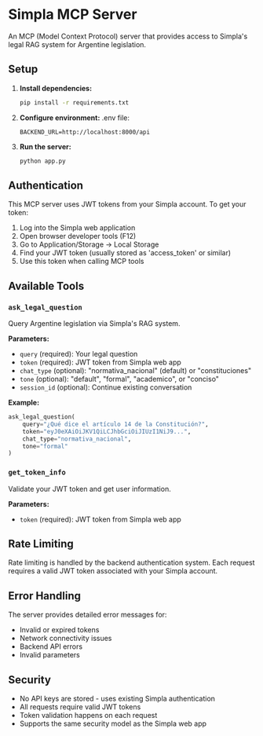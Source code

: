 # Simpla MCP Server

An MCP (Model Context Protocol) server that provides access to Simpla's legal RAG system for Argentine legislation.

## Setup

1. **Install dependencies:**
   ```bash
   pip install -r requirements.txt
   ```

2. **Configure environment:**
   .env file:
   ```
   BACKEND_URL=http://localhost:8000/api
   ```

3. **Run the server:**
   ```bash
   python app.py
   ```

## Authentication

This MCP server uses JWT tokens from your Simpla account. To get your token:

1. Log into the Simpla web application
2. Open browser developer tools (F12)
3. Go to Application/Storage → Local Storage
4. Find your JWT token (usually stored as 'access_token' or similar)
5. Use this token when calling MCP tools

## Available Tools

### `ask_legal_question`
Query Argentine legislation via Simpla's RAG system.

**Parameters:**
- `query` (required): Your legal question
- `token` (required): JWT token from Simpla web app
- `chat_type` (optional): "normativa_nacional" (default) or "constituciones"
- `tone` (optional): "default", "formal", "academico", or "conciso"
- `session_id` (optional): Continue existing conversation

**Example:**
```python
ask_legal_question(
    query="¿Qué dice el artículo 14 de la Constitución?",
    token="eyJ0eXAiOiJKV1QiLCJhbGciOiJIUzI1NiJ9...",
    chat_type="normativa_nacional",
    tone="formal"
)
```

### `get_token_info`
Validate your JWT token and get user information.

**Parameters:**
- `token` (required): JWT token from Simpla web app

## Rate Limiting

Rate limiting is handled by the backend authentication system. Each request requires a valid JWT token associated with your Simpla account.

## Error Handling

The server provides detailed error messages for:
- Invalid or expired tokens
- Network connectivity issues
- Backend API errors
- Invalid parameters

## Security

- No API keys are stored - uses existing Simpla authentication
- All requests require valid JWT tokens
- Token validation happens on each request
- Supports the same security model as the Simpla web app
